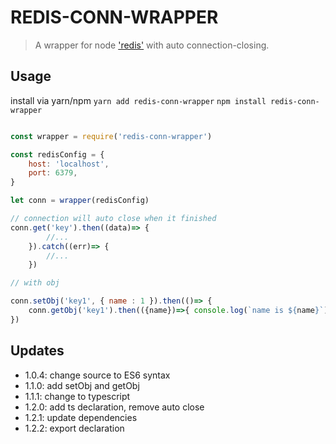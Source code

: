 # REDIS-CONN-WRAPPER

> A wrapper for node ['redis'](https://github.com/NodeRedis/node_redis) with auto connection-closing.

## Usage

install via yarn/npm `yarn add redis-conn-wrapper` `npm install redis-conn-wrapper`

```javascript

const wrapper = require('redis-conn-wrapper')

const redisConfig = {
    host: 'localhost',
    port: 6379,
}

let conn = wrapper(redisConfig)

// connection will auto close when it finished
conn.get('key').then((data)=> {
        //...
    }).catch((err)=> {
        //...
    })

// with obj

conn.setObj('key1', { name : 1 }).then(()=> {
    conn.getObj('key1').then(({name})=>{ console.log(`name is ${name}`)})
})

```

## Updates

- 1.0.4: change source to ES6 syntax
- 1.1.0: add setObj and getObj
- 1.1.1: change to typescript
- 1.2.0: add ts declaration, remove auto close
- 1.2.1: update dependencies
- 1.2.2: export declaration
